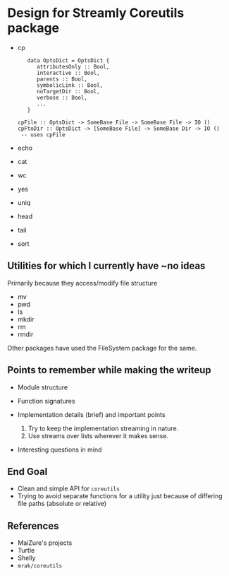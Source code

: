 # Design for Streamly Coreutils package

* cp
   ```
      data OptsDict = OptsDict {
         attributesOnly :: Bool,
         interactive :: Bool,
         parents :: Bool,
         symbolicLink :: Bool,
         noTargetDir :: Bool,
         verbose :: Bool,
         ...
      }

  cpFile :: OptsDict -> SomeBase File -> SomeBase File -> IO ()
  cpFtoDir :: OptsDict -> [SomeBase File] -> SomeBase Dir -> IO ()
    -- uses cpFile
  ```

* echo
* cat
* wc
* yes
* uniq
* head
* tail
* sort


## Utilities for which I currently have ~no ideas
Primarily because they access/modify file structure

* mv
* pwd
* ls
* mkdir
* rm
* rmdir

Other packages have used the FileSystem package for the same.

## Points to remember while making the writeup

* Module structure
* Function signatures
* Implementation details (brief) and important points
  1. Try to keep the implementation streaming in nature.
  2. Use streams over lists wherever it makes sense.

* Interesting questions in mind


## End Goal

* Clean and simple API for `coreutils`
* Trying to avoid separate functions for a utility just because
  of differing file paths (absolute or relative)

## References

* MaiZure's projects
* Turtle
* Shelly
* `mrak/coreutils`
